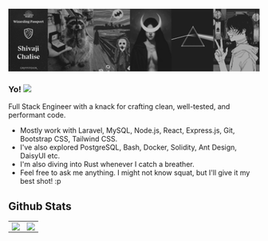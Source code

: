 ![Banner](https://raw.githubusercontent.com/shivajichalise/shivajichalise/main/images/banner.png)

### Yo! <img src="https://media.tenor.com/x8v1oNUOmg4AAAAd/rickroll-roll.gif" width="20">

Full Stack Engineer with a knack for crafting clean, well-tested, and performant code.

- Mostly work with Laravel, MySQL, Node.js, React, Express.js, Git, Bootstrap CSS, Tailwind CSS.
- I've also explored PostgreSQL, Bash, Docker, Solidity, Ant Design, DaisyUI etc.
- I'm also diving into Rust whenever I catch a breather.
- Feel free to ask me anything. I might not know squat, but I'll give it my best shot! :p

## Github Stats

<table>
    <tr>
        <td valign="top" width="50%">
            <img src="https://github-readme-stats.vercel.app/api?username=shivajichalise&theme=dark&hide_border=true&include_all_commits=false&count_private=false" align="left" style="width: 100%" />
        </td>
        <td valign="top" width="50%">
            <img src="https://github-readme-streak-stats.herokuapp.com/?user=shivajichalise&theme=dark&hide_border=true" align="left" style="width: 100%" />
        </td>
    </tr>
</table>
